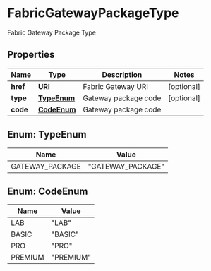 

# FabricGatewayPackageType

Fabric Gateway Package Type

## Properties

| Name | Type | Description | Notes |
|------------ | ------------- | ------------- | -------------|
|**href** | **URI** | Fabric Gateway URI |  [optional] |
|**type** | [**TypeEnum**](#TypeEnum) | Gateway package code |  [optional] |
|**code** | [**CodeEnum**](#CodeEnum) | Gateway package code |  |



## Enum: TypeEnum

| Name | Value |
|---- | -----|
| GATEWAY_PACKAGE | &quot;GATEWAY_PACKAGE&quot; |



## Enum: CodeEnum

| Name | Value |
|---- | -----|
| LAB | &quot;LAB&quot; |
| BASIC | &quot;BASIC&quot; |
| PRO | &quot;PRO&quot; |
| PREMIUM | &quot;PREMIUM&quot; |



